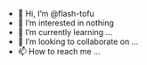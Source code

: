 - 👋 Hi, I’m @flash-tofu
- 👀 I’m interested in nothing
- 🌱 I’m currently learning ...
- 💞️ I’m looking to collaborate on ...
- 📫 How to reach me ...

<!---
flash-tofu/flash-tofu is a ✨ special ✨ repository because its `README.md` (this file) appears on your GitHub profile.
You can click the Preview link to take a look at your changes.
--->
